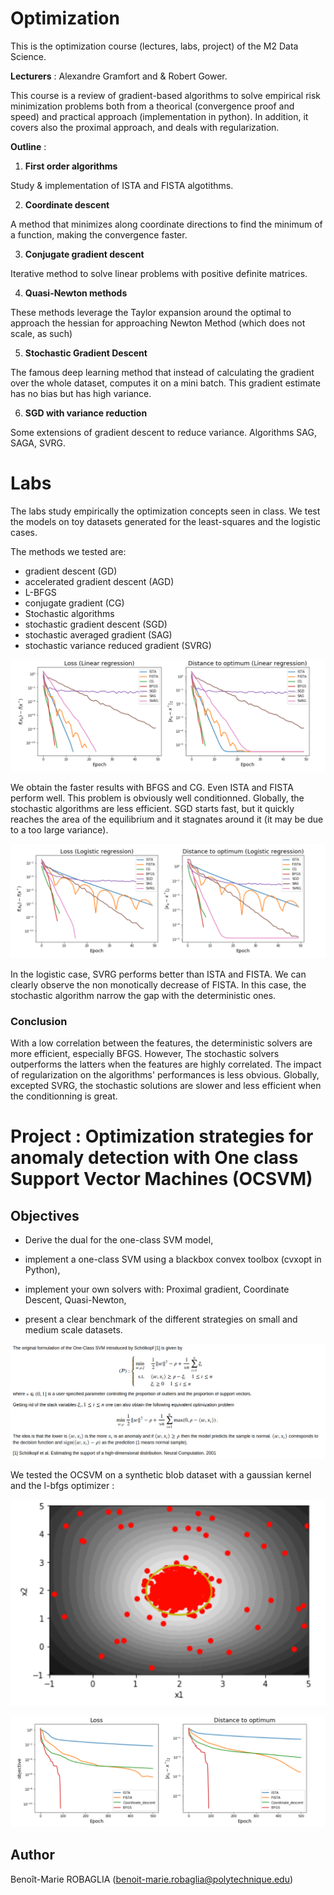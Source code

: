 # Optimization
This is the optimization course (lectures, labs, project) of the M2 Data Science.

**Lecturers** : Alexandre Gramfort and &amp; Robert Gower. 

This course is a review of gradient-based algorithms to solve empirical risk minimization problems both from a theorical (convergence proof and speed) and practical approach (implementation in python). In addition, it covers also the proximal approach, and deals with regularization.


**Outline** :

1. **First order algorithms**

Study & implementation of ISTA and FISTA algotithms.


2. **Coordinate descent**

A method that minimizes along coordinate directions to find the minimum of a function, making the convergence faster.

3. **Conjugate gradient descent**

Iterative method to solve linear problems with positive definite matrices.

4. **Quasi-Newton methods**

These methods leverage the Taylor expansion around the optimal to approach the hessian for approaching Newton Method (which does not scale, as such)

5. **Stochastic Gradient Descent**

The famous deep learning method that instead of calculating the gradient over the whole dataset, computes it on a mini batch. This gradient estimate has no bias but has high variance. 

6. **SGD with variance reduction**

Some extensions of gradient descent to reduce variance. Algorithms SAG, SAGA, SVRG.

# Labs

The labs study empirically the optimization concepts seen in class. We test the models on toy datasets generated for the least-squares and the logistic cases.

The methods we tested are:

- gradient descent (GD)
- accelerated gradient descent (AGD)
- L-BFGS
- conjugate gradient (CG)
- Stochastic algorithms
- stochastic gradient descent (SGD)
- stochastic averaged gradient (SAG)
- stochastic variance reduced gradient (SVRG)

![](figs/linear_reg.png)

We obtain the faster results with BFGS and CG. Even ISTA and FISTA perform well. This problem is obviously well conditionned. Globally, the stochastic algorithms are less efficient. SGD starts fast, but it quickly reaches the area of the equilibrium and it stagnates around it (it may be due to a too large variance).

![](figs/logistic_reg.png)

In the logistic case, SVRG performs better than ISTA and FISTA. We can clearly observe the non monotically decrease of FISTA. In this case, the stochastic algorithm narrow the gap with the deterministic ones.


### Conclusion

With a low correlation between the features, the deterministic solvers are more efficient, especially BFGS. However, The stochastic solvers outperforms the latters when the features are highly correlated. The impact of regularization on the algorithms' performances is less obvious. Globally, excepted SVRG, the stochastic solutions are slower and less efficient when the conditionning is great.



# Project : Optimization strategies for anomaly detection with One class Support Vector Machines (OCSVM)


## Objectives
- Derive the dual for the one-class SVM model,

- implement a one-class SVM using a blackbox convex toolbox (cvxopt in Python),

- implement your own solvers with: Proximal gradient, Coordinate Descent, Quasi-Newton,

- present a clear benchmark of the different strategies on small and medium scale datasets.

![](figs/ocsvm.png)

We tested the OCSVM on a synthetic blob dataset with a gaussian kernel and the l-bfgs optimizer :

![](figs/ocsvm_lbfgs.png)

![](figs/ocsvm_training.png)

## Author
Benoît-Marie ROBAGLIA (benoit-marie.robaglia@polytechnique.edu)


